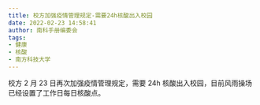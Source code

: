 ```yaml
---
title: 校方加强疫情管理规定-需要24h核酸出入校园
date: 2022-02-23 14:58:41
author: 南科手册编委会
tags:
- 健康
- 核酸
- 南方科技大学
---
```


校方 2 月 23 日再次加强疫情管理规定，需要 24h 核酸出入校园，目前风雨操场已经设置了工作日每日核酸点。
